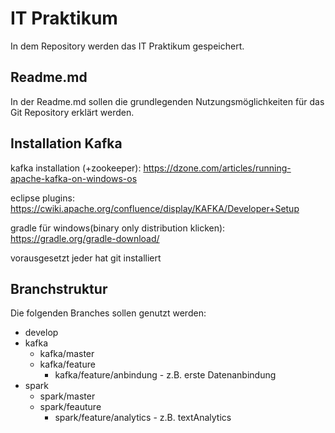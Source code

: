 # IT Praktikum

In dem Repository werden das IT Praktikum gespeichert.

## Readme.md

In der Readme.md sollen die grundlegenden Nutzungsmöglichkeiten für das Git Repository erklärt werden.

## Installation Kafka

kafka installation (+zookeeper):
https://dzone.com/articles/running-apache-kafka-on-windows-os

eclipse plugins:
https://cwiki.apache.org/confluence/display/KAFKA/Developer+Setup

gradle für windows(binary only distribution klicken):
https://gradle.org/gradle-download/ 

vorausgesetzt jeder hat git installiert

## Branchstruktur

Die folgenden Branches sollen genutzt werden:
  - develop 
  - kafka
    - kafka/master
    - kafka/feature
      - kafka/feature/anbindung - z.B. erste Datenanbindung
  - spark
    - spark/master
    - spark/feauture
      - spark/feature/analytics - z.B. textAnalytics


